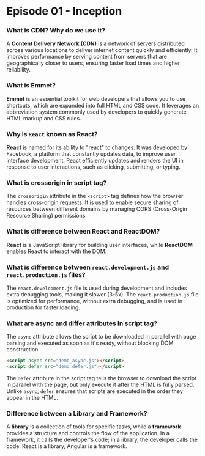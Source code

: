 # Episode 01 - Inception

### What is CDN? Why do we use it?

A **Content Delivery Network (CDN)** is a network of servers distributed across various locations to deliver internet content quickly and efficiently. It improves performance by serving content from servers that are geographically closer to users, ensuring faster load times and higher reliability.

### What is Emmet?

**Emmet** is an essential toolkit for web developers that allows you to use shortcuts, which are expanded into full HTML and CSS code. It leverages an abbreviation system commonly used by developers to quickly generate HTML markup and CSS rules.

### Why is `React` known as React?

**React** is named for its ability to "react" to changes. It was developed by Facebook, a platform that constantly updates data, to improve user interface development. React efficiently updates and renders the UI in response to user interactions, such as clicking, submitting, or typing.

### What is crossorigin in script tag?

The `crossorigin` attribute in the `<script>` tag defines how the browser handles cross-origin requests. It is used to enable secure sharing of resources between different domains by managing CORS (Cross-Origin Resource Sharing) permissions.

### What is difference between React and ReactDOM?

**React** is a JavaScript library for building user interfaces, while **ReactDOM** enables React to interact with the DOM.

### What is difference between `react.development.js` and `react.production.js` files?

The `react.development.js` file is used during development and includes extra debugging tools, making it slower (3-5x). The `react.production.js` file is optimized for performance, without extra debugging, and is used in production for faster loading.

### What are async and differ attributes in script tag?

The `async` attribute allows the script to be downloaded in parallel with page parsing and executed as soon as it's ready, without blocking DOM construction.

```html
<script async src="demo_async.js"></script>
<script defer src="demo_defer.js"></script>
```

The `defer` attribute in the script tag tells the browser to download the script in parallel with the page, but only execute it after the HTML is fully parsed. Unlike `async`, `defer` ensures that scripts are executed in the order they appear in the HTML.

### Difference between a Library and Framework?

A **library** is a collection of tools for specific tasks, while a **framework** provides a structure and controls the flow of the application. In a framework, it calls the developer's code; in a library, the developer calls the code. React is a library, Angular is a framework.
